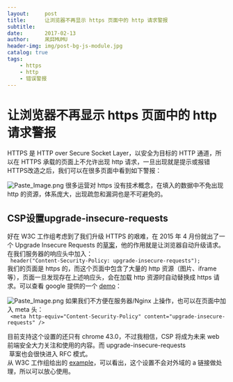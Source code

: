 ```yaml
---
layout:     post
title:      让浏览器不再显示 https 页面中的 http 请求警报             
subtitle:  
date:       2017-02-13
author:     凩茻MUMU
header-img: img/post-bg-js-module.jpg  
catalog: true   
tags:                           
    - https
    - http
    - 错误警报
---
```


# 让浏览器不再显示 https 页面中的 http 请求警报           
HTTPS 是 HTTP over Secure Socket Layer，以安全为目标的 HTTP 通道，所以在 HTTPS 承载的页面上不允许出现 http 请求，一旦出现就是提示或报错           
HTTPS改造之后，我们可以在很多页面中看到如下警报：           

![Paste_Image.png](http://upload-images.jianshu.io/upload_images/4697920-0937b3f8e457dc27.png?imageMogr2/auto-orient/strip%7CimageView2/2/w/1240)
很多运营对 https 没有技术概念，在填入的数据中不免出现 http 的资源，体系庞大，出现疏忽和漏洞也是不可避免的。           
## CSP设置upgrade-insecure-requests           
好在 W3C 工作组考虑到了我们升级 HTTPS 的艰难，在 2015 年 4 月份就出了一个 Upgrade Insecure Requests 的[草案](http://www.w3.org/TR/mixed-content/)，他的作用就是让浏览器自动升级请求。在我们服务器的响应头中加入：           
` header("Content-Security-Policy: upgrade-insecure-requests");`            
我们的页面是 https 的，而这个页面中包含了大量的 http 资源（图片、iframe等），页面一旦发现存在上述响应头，会在加载 http 资源时自动替换成 https 请求。可以查看 google 提供的一个 [demo](https://googlechrome.github.io/samples/csp-upgrade-insecure-requests/index.html)：           

![Paste_Image.png](http://upload-images.jianshu.io/upload_images/4697920-b6338ffac2ad5b25.png?imageMogr2/auto-orient/strip%7CimageView2/2/w/1240)
如果我们不方便在服务器/Nginx 上操作，也可以在页面中加入 meta 头：           
` <meta http-equiv="Content-Security-Policy" content="upgrade-insecure-requests" />`            

目前支持这个设置的还只有 chrome 43.0，不过我相信，CSP 将成为未来 web 前端安全大力关注和使用的内容。而 upgrade-insecure-requests           
 草案也会很快进入 RFC 模式。           
从 W3C 工作组给出的 [example](http://www.w3.org/TR/upgrade-insecure-requests/#examples)，可以看出，这个设置不会对外域的 a 链接做处理，所以可以放心使用。           
